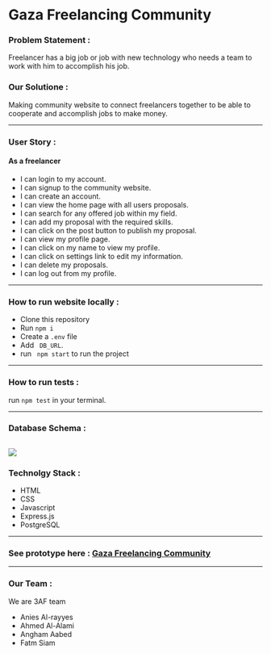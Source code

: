 # **Gaza Freelancing Community**

### **Problem Statement** :

Freelancer has a big job or job with new technology who needs a team to work with him to accomplish his job.

### **Our Solutione** : 

Making community website to connect freelancers together to be able to cooperate and accomplish jobs to make money.

----

### **User Story** : 
 #### As a freelancer
  * I can login to my account.
  * I can signup to the community website.
  * I can create an account.
  * I can view the home page with all users proposals.
   * I can search for any offered job within my field.
  * I can add my proposal with the required skills.
  * I can click on the post button to publish my proposal.
  * I can view my profile page.
  * I can click on my name to view my profile.
  * I can click on settings link to edit my information.
  * I can delete my proposals.
  * I can log out from my profile.
  ----
### **How to run website locally** : 
 * Clone this repository
* Run ``` npm i ```
* Create a ```.env``` file
* Add ``` DB_URL```.
* run ``` npm start``` to run the project
---

### **How to run tests** :  
run ```npm test``` in your terminal.

--- 

### **Database Schema** : 
![](https://i.imgur.com/aEnpCBq.png)
--- 


### **Technolgy Stack** : 

  * HTML
  * CSS
  * Javascript
  * Express.js
  * PostgreSQL 
  ---

###  See prototype here : [Gaza Freelancing Community](https://www.figma.com/proto/LnsxHtJluP3LHhyxXrs7i4Xg/GFC?node-id=12%3A2&scaling=min-zoom)
 ---
 ### **Our Team** : 
  We are 3AF team 
   * Anies Al-rayyes
   * Ahmed Al-Alami
   * Angham Aabed
   * Fatm Siam

